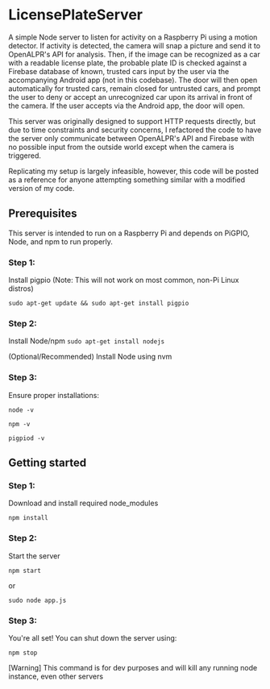 # LicensePlateServer

A simple Node server to listen for activity on a Raspberry Pi using a motion detector. If activity is detected, the camera will snap a picture and send it to OpenALPR's API for analysis.
Then, if the image can be recognized as a car with a readable license plate, the probable plate ID is checked against a Firebase database of known, trusted cars input by the user via the accompanying Android app (not in this codebase).
The door will then open automatically for trusted cars, remain closed for untrusted cars, and prompt the user to deny or accept an unrecognized car upon its arrival in front of the camera. If the user accepts via the Android app, the door will open.

This server was originally designed to support HTTP requests directly, but due to time constraints and security concerns, I refactored the code to have the server only communicate between OpenALPR's API and Firebase with no possible input from the outside world except when the camera is triggered.

Replicating my setup is largely infeasible, however, this code will be posted as a reference for anyone attempting something similar with a modified version of my code.

## Prerequisites
This server is intended to run on a Raspberry Pi and depends on PiGPIO, Node, and npm to run properly.
### Step 1:
Install pigpio (Note: This will not work on most common, non-Pi Linux distros)

`sudo apt-get update && sudo apt-get install pigpio`

### Step 2:
Install Node/npm
`sudo apt-get install nodejs`

(Optional/Recommended) Install Node using nvm

### Step 3: 
Ensure proper installations:

`node -v`

`npm -v`

`pigpiod -v`

## Getting started

### Step 1:
Download and install required node_modules

`npm install`

### Step 2:
Start the server

`npm start`

or

`sudo node app.js`

### Step 3:
You're all set! You can shut down the server using:

`npm stop`

[Warning] This command is for dev purposes and will kill any running node instance, even other servers

